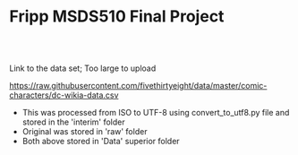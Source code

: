 # Fripp MSDS510 Final Project

<br />
<br />

Link to the data set; Too large to upload 
<br />

https://raw.githubusercontent.com/fivethirtyeight/data/master/comic-characters/dc-wikia-data.csv
<br />

* This was processed from ISO to UTF-8 using convert_to_utf8.py file and stored in the 'interim' folder
* Original was stored in 'raw' folder 
* Both above stored in 'Data' superior folder
